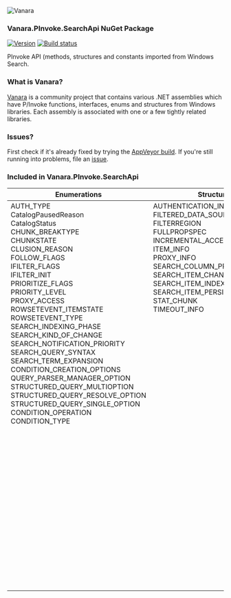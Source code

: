 ﻿![Vanara](https://github.com/dahall/Vanara/raw/master/docs/icons/VanaraHeading.png)
### Vanara.PInvoke.SearchApi NuGet Package
[![Version](https://img.shields.io/nuget/v/Vanara.PInvoke.SearchApi?label=NuGet&style=flat-square)](https://github.com/dahall/Vanara/releases)
[![Build status](https://img.shields.io/appveyor/build/dahall/vanara?label=AppVeyor%20build&style=flat-square)](https://ci.appveyor.com/project/dahall/vanara)

PInvoke API (methods, structures and constants imported from Windows Search.

### What is Vanara?

[Vanara](https://github.com/dahall/Vanara) is a community project that contains various .NET assemblies which have P/Invoke functions, interfaces, enums and structures from Windows libraries. Each assembly is associated with one or a few tightly related libraries.

### Issues?

First check if it's already fixed by trying the [AppVeyor build](https://ci.appveyor.com/nuget/vanara-prerelease).
If you're still running into problems, file an [issue](https://github.com/dahall/Vanara/issues).

### Included in Vanara.PInvoke.SearchApi

Enumerations | Structures | Interfaces
--- | --- | ---
AUTH_TYPE<br>CatalogPausedReason<br>CatalogStatus<br>CHUNK_BREAKTYPE<br>CHUNKSTATE<br>CLUSION_REASON<br>FOLLOW_FLAGS<br>IFILTER_FLAGS<br>IFILTER_INIT<br>PRIORITIZE_FLAGS<br>PRIORITY_LEVEL<br>PROXY_ACCESS<br>ROWSETEVENT_ITEMSTATE<br>ROWSETEVENT_TYPE<br>SEARCH_INDEXING_PHASE<br>SEARCH_KIND_OF_CHANGE<br>SEARCH_NOTIFICATION_PRIORITY<br>SEARCH_QUERY_SYNTAX<br>SEARCH_TERM_EXPANSION<br>CONDITION_CREATION_OPTIONS<br>QUERY_PARSER_MANAGER_OPTION<br>STRUCTURED_QUERY_MULTIOPTION<br>STRUCTURED_QUERY_RESOLVE_OPTION<br>STRUCTURED_QUERY_SINGLE_OPTION<br>CONDITION_OPERATION<br>CONDITION_TYPE<br><br><br><br><br><br><br><br><br><br><br><br><br><br><br><br><br><br><br><br> | AUTHENTICATION_INFO<br>FILTERED_DATA_SOURCES<br>FILTERREGION<br>FULLPROPSPEC<br>INCREMENTAL_ACCESS_INFO<br>ITEM_INFO<br>PROXY_INFO<br>SEARCH_COLUMN_PROPERTIES<br>SEARCH_ITEM_CHANGE<br>SEARCH_ITEM_INDEXING_STATUS<br>SEARCH_ITEM_PERSISTENT_CHANGE<br>STAT_CHUNK<br>TIMEOUT_INFO<br><br><br><br><br><br><br><br><br><br><br><br><br><br><br><br><br><br><br><br><br><br><br><br><br><br><br><br><br><br><br><br><br> | IEnumSearchRoots<br>IEnumSearchScopeRules<br>IFilter<br>ILoadFilter<br>IOpLockStatus<br>IProtocolHandlerSite<br>IRowsetEvents<br>IRowsetPrioritization<br>ISearchCatalogManager<br>ISearchCatalogManager2<br>ISearchCrawlScopeManager<br>ISearchCrawlScopeManager2<br>ISearchItemsChangedSink<br>ISearchLanguageSupport<br>ISearchManager<br>ISearchManager2<br>ISearchNotifyInlineSite<br>ISearchPersistentItemsChangedSink<br>ISearchProtocol<br>ISearchProtocol2<br>ISearchProtocolThreadContext<br>ISearchQueryHelper<br>ISearchRoot<br>ISearchScopeRule<br>ISearchViewChangedSink<br>IUrlAccessor<br>IUrlAccessor2<br>IUrlAccessor3<br>IUrlAccessor4<br>IOpenSearchSource<br>ISearchFolderItemFactory<br>IConditionFactory<br>IConditionFactory2<br>IEntity<br>INamedEntity<br>IQueryParser<br>IQueryParserManager<br>IQuerySolution<br>IRelationship<br>ISchemaLocalizerSupport<br>ISchemaProvider<br>ITokenCollection<br>ICondition<br>ICondition2<br>IRichChunk<br>
